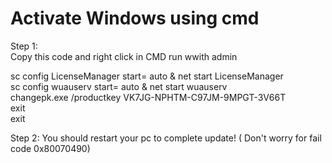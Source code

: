 # Activate Windows using cmd 

Step 1: <br>
Copy this code and right click in CMD run wwith admin <br>

sc config LicenseManager start= auto & net start LicenseManager <br>
sc config wuauserv start= auto & net start wuauserv <br>
changepk.exe /productkey VK7JG-NPHTM-C97JM-9MPGT-3V66T <br>
exit <br>
exit <br>

Step 2: You should restart your pc to complete update! ( Don't worry for fail code 0x80070490)

